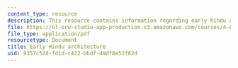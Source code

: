 ```yaml
---
content_type: resource
description: This resource contains information regarding early hindu architecture.
file: https://ol-ocw-studio-app-production.s3.amazonaws.com/courses/4-605-introduction-to-the-history-and-theory-of-architecture-spring-2012/9357c52dfd1dc422bbdf49df8e52f82d_MIT4_605S12_lec19.pdf
file_type: application/pdf
resourcetype: Document
title: Early Hindu architecture
uid: 9357c52d-fd1d-c422-bbdf-49df8e52f82d
---
```

